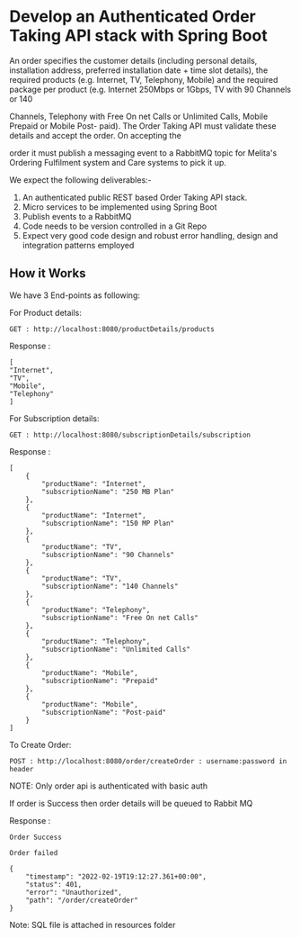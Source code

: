 # Develop an Authenticated Order Taking API stack with Spring Boot

An order specifies the customer details (including personal details, installation address, preferred
installation date + time slot details), the required products (e.g. Internet, TV, Telephony, Mobile) and
the required package per product (e.g. Internet 250Mbps or 1Gbps, TV with 90 Channels or 140

Channels, Telephony with Free On net Calls or Unlimited Calls, Mobile Prepaid or Mobile Post-
paid). The Order Taking API must validate these details and accept the order. On accepting the

order it must publish a messaging event to a RabbitMQ topic for Melita's Ordering Fulfilment system
and Care systems to pick it up.

We expect the following deliverables:-
1) An authenticated public REST based Order Taking API stack.
2) Micro services to be implemented using Spring Boot
3) Publish events to a RabbitMQ
4) Code needs to be version controlled in a Git Repo
5) Expect very good code design and robust error handling, design and integration patterns
   employed

## How it Works
We have 3 End-points as following:

For Product details:
```
GET : http://localhost:8080/productDetails/products
```
Response  :
```
[
"Internet",
"TV",
"Mobile",
"Telephony"
]
```

For Subscription details:
```
GET : http://localhost:8080/subscriptionDetails/subscription
```
Response  :
```
[
    {
        "productName": "Internet",
        "subscriptionName": "250 MB Plan"
    },
    {
        "productName": "Internet",
        "subscriptionName": "150 MP Plan"
    },
    {
        "productName": "TV",
        "subscriptionName": "90 Channels"
    },
    {
        "productName": "TV",
        "subscriptionName": "140 Channels"
    },
    {
        "productName": "Telephony",
        "subscriptionName": "Free On net Calls"
    },
    {
        "productName": "Telephony",
        "subscriptionName": "Unlimited Calls"
    },
    {
        "productName": "Mobile",
        "subscriptionName": "Prepaid"
    },
    {
        "productName": "Mobile",
        "subscriptionName": "Post-paid"
    }
]
```
To Create Order:
```
POST : http://localhost:8080/order/createOrder : username:password in header 
```
NOTE: Only order api is authenticated with basic auth

If order is Success then order details will be queued to Rabbit MQ

Response  :
```
Order Success
```

```
Order failed
```

```
{
    "timestamp": "2022-02-19T19:12:27.361+00:00",
    "status": 401,
    "error": "Unauthorized",
    "path": "/order/createOrder"
}
```

Note: SQL file is attached in resources folder